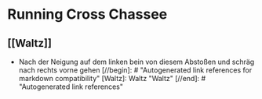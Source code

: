 # Running Cross Chassee

## [[Waltz]]

- Nach der Neigung auf dem linken bein von diesem Abstoßen und schräg nach rechts vorne gehen
[//begin]: # "Autogenerated link references for markdown compatibility"
[Waltz]: Waltz "Waltz"
[//end]: # "Autogenerated link references"
